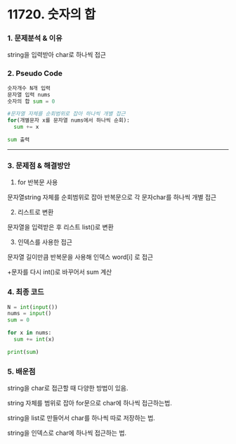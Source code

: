 # 11720. 숫자의 합

### 1. 문제분석 & 이유

string을 입력받아 char로 하나씩 접근

### 2. Pseudo Code

```python
숫자개수 N개 입력
문자열 입력 nums
숫자의 합 sum = 0

#문자열 자체를 순회범위로 잡아 하나씩 개별 접근
for(개별문자 x를 문자열 nums에서 하나씩 순회):
  sum += x

sum 출력
```

---

### 3. 문제점 & 해결방안

1. for 반복문 사용

문자열string 자체를 순회범위로 잡아 반복문으로 각 문자char를 하나씩 개별 접근

2. 리스트로 변환

문자열을 입력받은 후 리스트 list()로 변환

3. 인덱스를 사용한 접근

문자열 길이만큼 반복문을 사용해 인덱스 word[i] 로 접근

+문자를 다시 int()로 바꾸어서 sum 계산

### 4. 최종 코드

```python
N = int(input())
nums = input()
sum = 0

for x in nums:
  sum += int(x)

print(sum)
```

### 5. 배운점

string을 char로 접근할 때 다양한 방법이 있음.

string 자체를 범위로 잡아 for문으로 char에 하나씩 접근하는법.

string을 list로 만들어서 char를 하나씩 따로 저장하는 법.

string을 인덱스로 char에 하나씩 접근하는 법.
